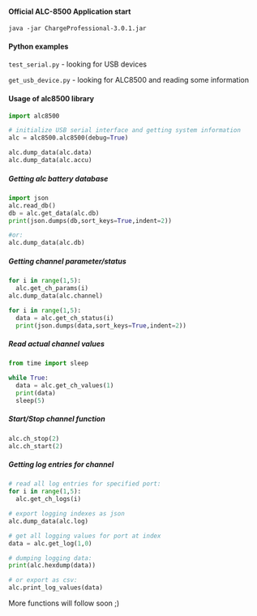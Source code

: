 #### Official ALC-8500 Application start

`java -jar ChargeProfessional-3.0.1.jar`

#### Python examples

`test_serial.py` - looking for USB devices

`get_usb_device.py` - looking for ALC8500 and reading some information

#### Usage of alc8500 library

```python
import alc8500

# initialize USB serial interface and getting system information
alc = alc8500.alc8500(debug=True)

alc.dump_data(alc.data)
alc.dump_data(alc.accu)
```

##### Getting alc battery database

```python
import json
alc.read_db()
db = alc.get_data(alc.db)
print(json.dumps(db,sort_keys=True,indent=2))

#or:
alc.dump_data(alc.db)
```

##### Getting channel parameter/status

```python
for i in range(1,5):
  alc.get_ch_params(i)
alc.dump_data(alc.channel)

for i in range(1,5):
  data = alc.get_ch_status(i)
  print(json.dumps(data,sort_keys=True,indent=2))
```

##### Read actual channel values

```python
from time import sleep

while True:
  data = alc.get_ch_values(1)
  print(data)
  sleep(5)
```

##### Start/Stop channel function

```python
alc.ch_stop(2)
alc.ch_start(2)
```

##### Getting log entries for channel

```python
# read all log entries for specified port:
for i in range(1,5):
  alc.get_ch_logs(i)

# export logging indexes as json
alc.dump_data(alc.log)

# get all logging values for port at index
data = alc.get_log(1,0)

# dumping logging data:
print(alc.hexdump(data))

# or export as csv:
alc.print_log_values(data)

```

More functions will follow soon ;)
